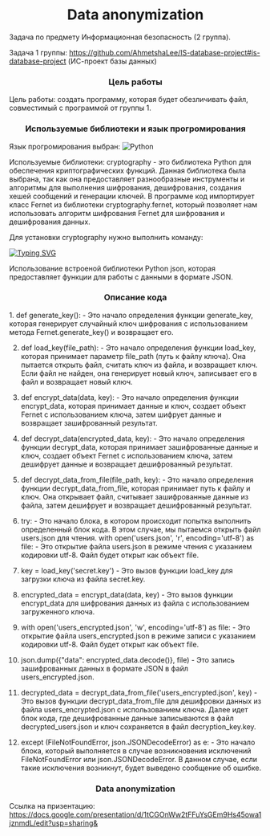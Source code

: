 <h1 align="center">Data anonymization</h1>
Задача по предмету Информационная безопасность (2 группа).

Задача 1 группы: https://github.com/AhmetshaLee/IS-database-project#is-database-project (ИС-проект базы данных)
<h3 align="center">Цель работы</h3>
Цель работы: создать программу, которая будет обезличивать файл, совместимый с программой от группы 1.

<h3 align="center">Используемые библиотеки и язык прогромирования</h3> 

Язык прогромирования выбран: ![Python](https://img.shields.io/badge/python-3670A0?style=for-the-badge&logo=python&logoColor=ffdd54)

Используемые библиотеки: 
cryptography - это библиотека Python для обеспечения криптографических функций. Данная библиотека была выбрана, так как она предоставляет разнообразные инструменты и алгоритмы для выполнения шифрования, дешифрования, создания хешей сообщений и генерации ключей. В программе код импортирует класс Fernet из библиотеки cryptography.fernet, который позволяет нам использовать алгоритм шифрования Fernet для шифрования и дешифрования данных.

Для установки cryptography нужно выполнить команду:

[![Typing SVG](https://readme-typing-svg.herokuapp.com?color=%2336BCF7&lines=$+pip+install+cryptography)](https://git.io/typing-svg)

Использование встроеной библиотеки Python json, которая предоставляет функции для работы с данными в формате JSON.

<h3 align="center">Описание кода</h3> 
  1. def generate_key(): - Это начало определения функции generate_key, которая генерирует случайный ключ шифрования с использованием метода Fernet.generate_key() и возвращает его.

  2. def load_key(file_path): - Это начало определения функции load_key, которая принимает параметр file_path (путь к файлу ключа). Она пытается открыть файл, считать ключ из файла, и возвращает ключ. Если файл не найден, она генерирует новый ключ, записывает его в файл и возвращает новый ключ.

  3. def encrypt_data(data, key): - Это начало определения функции encrypt_data, которая принимает данные и ключ, создает объект Fernet с использованием ключа, затем шифрует данные и возвращает зашифрованный результат.

  4. def decrypt_data(encrypted_data, key): - Это начало определения функции decrypt_data, которая принимает зашифрованные данные и ключ, создает объект Fernet с использованием ключа, затем дешифрует данные и возвращает дешифрованный результат.

  5. def decrypt_data_from_file(file_path, key): - Это начало определения функции decrypt_data_from_file, которая принимает путь к файлу и ключ. Она открывает файл, считывает зашифрованные данные из файла, затем дешифрует и возвращает дешифрованный результат.

  6. try: - Это начало блока, в котором происходит попытка выполнить определенный блок кода. В этом случае, мы пытаемся открыть файл users.json для чтения.
with open('users.json', 'r', encoding='utf-8') as file: - Это открытие файла users.json в режиме чтения с указанием кодировки utf-8. Файл будет открыт как объект file.

  7. key = load_key('secret.key') - Это вызов функции load_key для загрузки ключа из файла secret.key.

  8. encrypted_data = encrypt_data(data, key) - Это вызов функции encrypt_data для шифрования данных из файла с использованием загруженного ключа.

  9. with open('users_encrypted.json', 'w', encoding='utf-8') as file: - Это открытие файла users_encrypted.json в режиме записи с указанием кодировки utf-8. Файл будет открыт как объект file.

 10. json.dump({"data": encrypted_data.decode()}, file) - Это запись зашифрованных данных в формате JSON в файл users_encrypted.json.

  11. decrypted_data = decrypt_data_from_file('users_encrypted.json', key) - Это вызов функции decrypt_data_from_file для дешифровки данных из файла users_encrypted.json с использованием ключа.
Далее идет блок кода, где дешифрованные данные записываются в файл decrypted_users.json и ключ сохраняется в файл decryption_key.key.

  12. except (FileNotFoundError, json.JSONDecodeError) as e: - Это начало блока, который выполняется в случае возникновения исключений FileNotFoundError или json.JSONDecodeError. В данном случае, если такие исключения возникнут, будет выведено сообщение об ошибке. 

<h3 align="center">Data anonymization</h3>

Ссылка на призентацию: https://docs.google.com/presentation/d/1tCGOnWw2tFFuYsGEm9Hs45owa1jznmdL/edit?usp=sharing&
